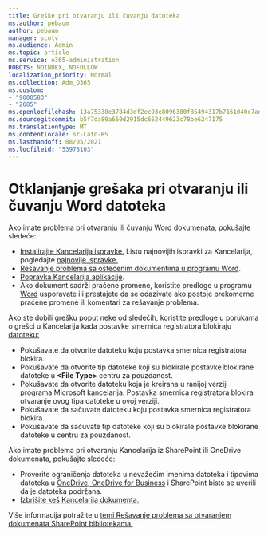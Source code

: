 ```yaml
---
title: Greške pri otvaranju ili čuvanju datoteka
ms.author: pebaum
author: pebaum
manager: scotv
ms.audience: Admin
ms.topic: article
ms.service: o365-administration
ROBOTS: NOINDEX, NOFOLLOW
localization_priority: Normal
ms.collection: Adm_O365
ms.custom:
- "9000583"
- "2685"
ms.openlocfilehash: 13a75338e3784d3df2ec93e8096380f85494317b7161040c7ad60ad830f9211d
ms.sourcegitcommit: b5f7da89a650d2915dc652449623c78be6247175
ms.translationtype: MT
ms.contentlocale: sr-Latn-RS
ms.lasthandoff: 08/05/2021
ms.locfileid: "53978103"
---
```

# <a name="resolve-errors-opening-or-saving-word-files"></a>Otklanjanje grešaka pri otvaranju ili čuvanju Word datoteka

Ako imate problema pri otvaranju ili čuvanju Word dokumenata, pokušajte sledeće:

- [Instalirajte Kancelarija ispravke.](https://support.office.com/article/2ab296f3-7f03-43a2-8e50-46de917611c5) Listu najnovijih ispravki za Kancelarija, pogledajte [najnovije ispravke.](https://docs.microsoft.com/officeupdates/office-updates-msi)
- [Rešavanje problema sa oštećenim dokumentima u programu Word](https://docs.microsoft.com/office/troubleshoot/word/damaged-documents-in-word).
- [Popravka Kancelarija aplikacije](https://support.office.com/Article/Repair-an-Office-application-7821d4b6-7c1d-4205-aa0e-a6b40c5bb88b).
- Ako dokument sadrži praćene promene, koristite predloge u programu [Word](https://docs.microsoft.com/office/troubleshoot/word/word-stops-responding) usporavate ili prestajete da se odazivate ako postoje prekomerne praćene promene ili komentari za rešavanje problema.

Ako ste dobili grešku poput neke od sledećih, koristite predloge u porukama o grešci u Kancelarija kada postavke smernica registratora blokiraju [datoteku:](https://docs.microsoft.com/office/troubleshoot/settings/file-blocked-in-office)

- Pokušavate da otvorite datoteku koju postavka smernica registratora blokira.
- Pokušavate da otvorite tip datoteke koji su blokirale postavke blokirane datoteke u **\<File Type\>** centru za pouzdanost.
- Pokušavate da otvorite datoteku koja je kreirana u ranijoj verziji programa Microsoft kancelarija. Postavka smernica registratora blokira otvaranje ovog tipa datoteke u ovoj verziji.
- Pokušavate da sačuvate datoteku koju postavka smernica registratora blokira.
- Pokušavate da sačuvate tip datoteke koji su blokirale postavke blokirane datoteke u centru za pouzdanost.

Ako imate problema pri otvaranju Kancelarija iz SharePoint ili OneDrive dokumenata, pokušajte sledeće:

- Proverite ograničenja datoteka u nevažećim imenima datoteka i tipovima datoteka u [OneDrive, OneDrive for Business](https://support.office.com/article/64883a5d-228e-48f5-b3d2-eb39e07630fa) i SharePoint biste se uverili da je datoteka podržana. 
- [Izbrišite keš Kancelarija dokumenta.](https://support.office.com/article/b1d3765e-d71b-4bb8-99ca-acd22c42995d
) 

Više informacija potražite u [temi Rešavanje problema sa otvaranjem dokumenata SharePoint bibliotekama.](https://support.office.com/article/31329fa1-4ad0-47fc-95d8-bb0c5b12a536)